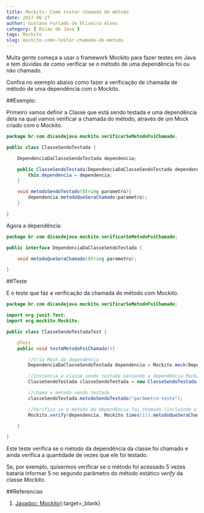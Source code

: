```yaml
---
title: Mockito: Como testar chamada de método
date: 2017-06-27
author: Gustavo Furtado de Oliveira Alves
category: { Dicas de Java }
tags: Mockito
slug: mockito-como-testar-chamada-de-metodo
---
```


Muita gente começa a usar o framework Mockito para fazer testes em Java
e tem dúvidas de como verificar se o método de uma dependência foi ou não chamado.

Confira no exemplo abaixo como fazer a verificação de chamada de método de uma dependência com o Mockito.

##Exemplo:

Primeiro vamos definir a Classe que está sendo testada
e uma dependência dela na qual vamos verificar a chamada do método,
através de um Mock criado com o Mockito. 

```java
package br.com.dicasdejava.mockito.verificarSeMetodoFoiChamado;

public class ClasseSendoTestada {

	DependenciaDaClasseSendoTestada dependencia;

	public ClasseSendoTestada(DependenciaDaClasseSendoTestada dependencia){
		this.dependencia = dependencia;
	}

	void metodoSendoTestado(String parametro){
		dependencia.metodoQueSeraChamado(parametro);
	}

}
```

Agora a dependência:

```java
package br.com.dicasdejava.mockito.verificarSeMetodoFoiChamado;

public interface DependenciaDaClasseSendoTestada {

	void metodoQueSeraChamado(String parametro);

}
```

##Teste

E o teste que faz a verificação da chamada do método com Mockito. 

```java
package br.com.dicasdejava.mockito.verificarSeMetodoFoiChamado;

import org.junit.Test;
import org.mockito.Mockito;

public class ClasseSendoTestadaTest {

	@Test
	public void testeMetodoFoiChamado(){

		//Cria Mock da dependência
		DependenciaDaClasseSendoTestada dependencia = Mockito.mock(DependenciaDaClasseSendoTestada.class);

		//Instancia a classe sendo testada passando a dependência Mockada
		ClasseSendoTestada classeSendoTestada = new ClasseSendoTestada(dependencia);

		//chama o método sendo testado
		classeSendoTestada.metodoSendoTestado("parâmetro-teste");

		//Verifica se o método da dependência foi chamado (incluindo o parâmetro exato)
		Mockito.verify(dependencia, Mockito.times(1)).metodoQueSeraChamado("parâmetro-teste");

	}

}
```

Este teste verifica se o método da dependência da classe foi chamado
e ainda verifica a quantidade de vezes que ele foi testado.

Se, por exemplo, quisermos verificar se o método foi acessado 5 vezes
bataria informar 5 no segundo parâmetro do método estático _verify_ da classe _Mockito_.

##Referencias

1. [Javadoc: Mockito](http://static.javadoc.io/org.mockito/mockito-core/2.8.47/org/mockito/Mockito.html#4){:target=\_blank}

